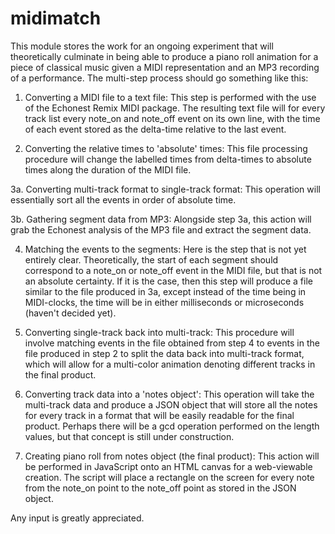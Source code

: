 # midimatch
This module stores the work for an ongoing experiment that will theoretically culminate in being able to produce a piano roll animation for a piece of classical music given a MIDI representation and an MP3 recording of a performance. The multi-step process should go something like this:

1. Converting a MIDI file to a text file: This step is performed with the use of the Echonest Remix MIDI package. The resulting text file will for every track list every note_on and note_off event on its own line, with the time of each event stored as the delta-time relative to the last event.

2. Converting the relative times to 'absolute' times: This file processing procedure will change the labelled times from delta-times to absolute times along the duration of the MIDI file.

3a. Converting multi-track format to single-track format: This operation will essentially sort all the events in order of absolute time.

3b. Gathering segment data from MP3: Alongside step 3a, this action will grab the Echonest analysis of the MP3 file and extract the segment data.

4. Matching the events to the segments: Here is the step that is not yet entirely clear. Theoretically, the start of each segment should correspond to a note_on or note_off event in the MIDI file, but that is not an absolute certainty. If it is the case, then this step will produce a file similar to the file produced in 3a, except instead of the time being in MIDI-clocks, the time will be in either milliseconds or microseconds (haven't decided yet).

5. Converting single-track back into multi-track: This procedure will involve matching events in the file obtained from step 4 to events in the file produced in step 2 to split the data back into multi-track format, which will allow for a multi-color animation denoting different tracks in the final product.

6. Converting track data into a 'notes object': This operation will take the multi-track data and produce a JSON object that will store all the notes for every track in a format that will be easily readable for the final product. Perhaps there will be a gcd operation performed on the length values, but that concept is still under construction.

7. Creating piano roll from notes object (the final product): This action will be performed in JavaScript onto an HTML canvas for a web-viewable creation. The script will place a rectangle on the screen for every note from the note_on point to the note_off point as stored in the JSON object.

Any input is greatly appreciated.
